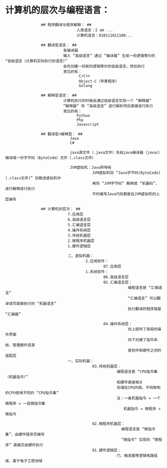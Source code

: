 # 计算机的层次与编程语言： #
					
					## 程序翻译与程序解释： ##
									人类语言：I am ...
									计算机语言：010111011100...
					
					## 翻译型语言： ##
							  有编译器
							  输入 “高级语言” 通过 “编译器” 生成一份逻辑等价的 “低级语言（计算机实际执行的语言）”
							  会先创建一份新的逻辑等价的低级语言，然后执行	
							  常见的有：
									 C/C++
									 Object-C（苹果程序）
									 Golang	  
					
					## 解释型语言： ##
							  计算机执行的时候会通过低级语言实现一个 “解释器”
							  “解释器” 将 “高级语言” 逐行解析然后直接逐行执行
							  常见的有：
									Python
									Php
                                    Javascript

					## 翻译型+解释型： ##
								 Java
								 C#
								 
								 java源文件（.java文件）先由java编译器（javac）编译成一份字节码（ByteCode）文件（.class文件）

								 JVM虚拟机：Java所特有
										   JVM虚拟机将 “Java字节码(ByteCode)(.class文件)” 加载进虚拟机中
										   再将 “JVM字节码” 解释成 “机器码”，逐行解释逐行执行
										   平时编写Java代码都是在JVM虚拟机的上层编写

					## 计算机的层次： ##
								7.应用层 
								6.高级语言层
								5.汇编语言层
								4.操作系统层
								3.传统机器层
								2.微程序机器层
								1.硬件逻辑层
								
								二、虚拟机器：
										2.应用软件：
												07.应用层 
										1.系统软件：
												06.高级语言层
										        05.汇编语言层：
														   编程语言是 “汇编语言”
														   “汇编语言” 可以翻译成可直接执行的 “机器语言”
														   执行翻译的程序就是 “汇编器”

												04.操作系统层：
														   向上提供了简易的操作界面
														   向下对接了指令系统，管理硬件资源
														   是软件和硬件之间的适配层
								一、实际机器：
										   03.传统机器层：
													  编程语言是 “CPU指令集（机器指令）”
													  和硬件直接相关
													  存储在CPU内部，不同架构的CPU使用不同的 “CPU指令集”
													  注：一条机器指令 = 一个微程序 = 一组微指令集
														 机器指令 = 微程序 > 微指令
		
										   02.微程序机器层：
														编程语言是 “微指令集”、由硬件程序员编写
														“微指令” 实现的 “微程序” 直接交由硬件执行
										   01.硬件逻辑层：
													  门、触发器等逻辑电路组成、属于电子工程领域
													
								